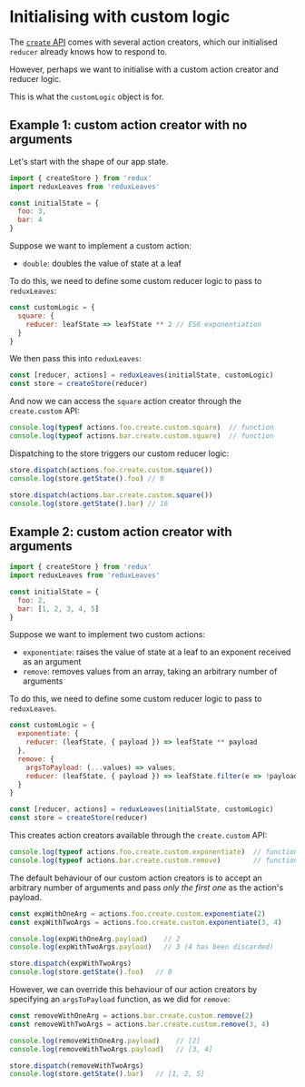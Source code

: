 # Initialising with custom logic

The [`create` API](https://github.com/richardcrng/redux-leaves/tree/master/src/docs/create) comes with several action creators, which our initialised `reducer` already knows how to respond to.

However, perhaps we want to initialise with a custom action creator and reducer logic.

This is what the `customLogic` object is for.

## Example 1: custom action creator with no arguments

Let's start with the shape of our app state.

```js
import { createStore } from 'redux'
import reduxLeaves from 'reduxLeaves'

const initialState = {
  foo: 3,
  bar: 4
}
```

Suppose we want to implement a custom action:
- `double`: doubles the value of state at a leaf

To do this, we need to define some custom reducer logic to pass to `reduxLeaves`:

```js
const customLogic = {
  square: {
    reducer: leafState => leafState ** 2 // ES6 exponentiation
  }
}
```
We then pass this into `reduxLeaves`:
```js
const [reducer, actions] = reduxLeaves(initialState, customLogic)
const store = createStore(reducer)
```
And now we can access the `square` action creator through the `create.custom` API:
```js
console.log(typeof actions.foo.create.custom.square)  // function
console.log(typeof actions.bar.create.custom.square)  // function
```
Dispatching to the store triggers our custom reducer logic:
```js
store.dispatch(actions.foo.create.custom.square())
console.log(store.getState().foo) // 9

store.dispatch(actions.bar.create.custom.square())
console.log(store.getState().bar) // 16
```

## Example 2: custom action creator with arguments

```js
import { createStore } from 'redux'
import reduxLeaves from 'reduxLeaves'

const initialState = {
  foo: 2,
  bar: [1, 2, 3, 4, 5]
}
```

Suppose we want to implement two custom actions:
- `exponentiate`: raises the value of state at a leaf to an exponent received as an argument
- `remove`: removes values from an array, taking an arbitrary number of arguments

To do this, we need to define some custom reducer logic to pass to `reduxLeaves`.

```js
const customLogic = {
  exponentiate: {
    reducer: (leafState, { payload }) => leafState ** payload
  },
  remove: {
    argsToPayload: (...values) => values,
    reducer: (leafState, { payload }) => leafState.filter(e => !payload.includes(e))
  }
}

const [reducer, actions] = reduxLeaves(initialState, customLogic)
const store = createStore(reducer)
```

This creates action creators available through the `create.custom` API:

```js
console.log(typeof actions.foo.create.custom.exponentiate)  // function
console.log(typeof actions.bar.create.custom.remove)        // function
```

The default behaviour of our custom action creators is to accept an arbitrary number of arguments and pass *only the first one* as the action's payload.

```js
const expWithOneArg = actions.foo.create.custom.exponentiate(2)
const expWithTwoArgs = actions.foo.create.custom.exponentiate(3, 4)

console.log(expWithOneArg.payload)    // 2
console.log(expWithTwoArgs.payload)   // 3 (4 has been discarded)

store.dispatch(expWithTwoArgs)
console.log(store.getState().foo)   // 8
```

However, we can override this behaviour of our action creators by specifying an `argsToPayload` function, as we did for `remove`:

```js
const removeWithOneArg = actions.bar.create.custom.remove(2)
const removeWithTwoArgs = actions.bar.create.custom.remove(3, 4)

console.log(removeWithOneArg.payload)    // [2]
console.log(removeWithTwoArgs.payload)   // [3, 4]

store.dispatch(removeWithTwoArgs)
console.log(store.getState().bar)   // [1, 2, 5]
```